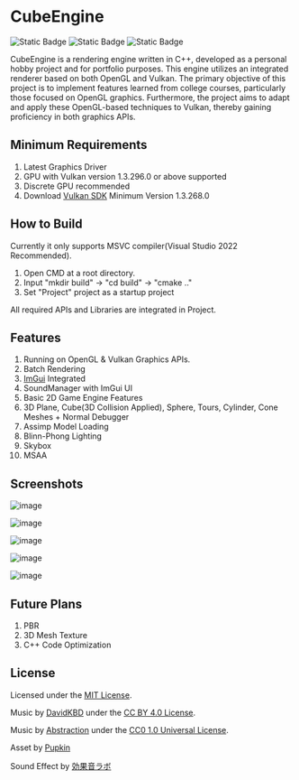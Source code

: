 # CubeEngine

![Static Badge](https://img.shields.io/badge/language-C%2B%2B-brightgreen)
![Static Badge](https://img.shields.io/badge/platform-Windows-brightgreen)
![Static Badge](https://img.shields.io/badge/license-MIT-brightgreen)

CubeEngine is a rendering engine written in C++, developed as a personal hobby project and for portfolio purposes. This engine utilizes an integrated renderer based on both OpenGL and Vulkan. The primary objective of this project is to implement features learned from college courses, particularly those focused on OpenGL graphics. Furthermore, the project aims to adapt and apply these OpenGL-based techniques to Vulkan, thereby gaining proficiency in both graphics APIs.

## Minimum Requirements
1. Latest Graphics Driver
2. GPU with Vulkan version 1.3.296.0 or above supported
3. Discrete GPU recommended
4. Download [Vulkan SDK](https://www.lunarg.com/vulkan-sdk/) Minimum Version 1.3.268.0
 
## How to Build
Currently it only supports MSVC compiler(Visual Studio 2022 Recommended).
1. Open CMD at a root directory.
2. Input "mkdir build" -> "cd build" -> "cmake .."
3. Set "Project" project as a startup project

All required APIs and Libraries are integrated in Project.

## Features
1. Running on OpenGL & Vulkan Graphics APIs.
2. Batch Rendering
3. [ImGui](https://github.com/ocornut/imgui) Integrated
4. SoundManager with ImGui UI
5. Basic 2D Game Engine Features
6. 3D Plane, Cube(3D Collision Applied), Sphere, Tours, Cylinder, Cone Meshes + Normal Debugger
7. Assimp Model Loading
8. Blinn-Phong Lighting
9. Skybox
10. MSAA

## Screenshots
![image](https://github.com/user-attachments/assets/3b158449-7532-4848-8766-957e6d7c58ba)

![image](https://github.com/user-attachments/assets/4b74e0cf-c652-4af2-81ed-981027c0b5b2)

![image](https://github.com/user-attachments/assets/36c003b4-65c5-413f-9faf-e71366a791f3)

![image](https://github.com/user-attachments/assets/a59986d5-f250-4307-ac20-722a742bbfb5)

![image](https://github.com/user-attachments/assets/b232e7ea-8e9d-477c-90c3-ba03e17830d5)


## Future Plans
1. PBR
2. 3D Mesh Texture
4. C++ Code Optimization

## License
Licensed under the [MIT License](https://github.com/minjae-yu/CubeEngine/blob/main/LICENSE).

Music by [DavidKBD](https://www.davidkbd.com/) under the [CC BY 4.0 License](https://creativecommons.org/licenses/by/4.0/).

Music by [Abstraction](https://abstractionmusic.com/) under the [CC0 1.0 Universal License](https://creativecommons.org/publicdomain/zero/1.0/).

Asset by [Pupkin](https://trevor-pupkin.itch.io/tech-dungeon-roguelite)

Sound Effect by [効果音ラボ](https://soundeffect-lab.info/)
